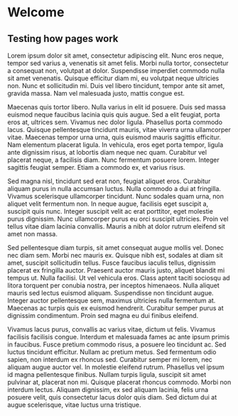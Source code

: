 # Welcome

## Testing how pages work

Lorem ipsum dolor sit amet, consectetur adipiscing elit. Nunc eros neque, tempor sed varius a, venenatis sit amet felis. Morbi nulla tortor, consectetur a consequat non, volutpat at dolor. Suspendisse imperdiet commodo nulla sit amet venenatis. Quisque efficitur diam mi, eu volutpat neque ultricies non. Nunc et sollicitudin mi. Duis vel libero tincidunt, tempor ante sit amet, gravida massa. Nam vel malesuada justo, mattis congue est.

Maecenas quis tortor libero. Nulla varius in elit id posuere. Duis sed massa euismod neque faucibus lacinia quis quis augue. Sed a elit feugiat, porta eros at, ultrices sem. Vivamus nec dolor ligula. Phasellus porta commodo lacus. Quisque pellentesque tincidunt mauris, vitae viverra urna ullamcorper vitae. Maecenas tempor urna urna, quis euismod mauris sagittis efficitur. Nam elementum placerat ligula. In vehicula, eros eget porta tempor, ligula ante dignissim risus, at lobortis diam neque nec quam. Curabitur vel placerat neque, a facilisis diam. Nunc fermentum posuere lorem. Integer sagittis feugiat semper. Etiam a commodo ex, et varius risus.

Sed magna nisl, tincidunt sed erat non, feugiat aliquet eros. Curabitur aliquam purus in nulla accumsan luctus. Nulla commodo a dui at fringilla. Vivamus scelerisque ullamcorper tincidunt. Nunc sodales quam urna, non aliquet velit fermentum non. In neque augue, facilisis eget suscipit a, suscipit quis nunc. Integer suscipit velit ac erat porttitor, eget molestie purus dignissim. Nunc ullamcorper purus eu orci suscipit ultricies. Proin vel tellus vitae diam lacinia convallis. Mauris a nibh at dolor rutrum eleifend sit amet non massa.

Sed pellentesque diam turpis, sit amet consequat augue mollis vel. Donec nec diam sem. Morbi nec mauris ex. Quisque nibh est, sodales at diam sit amet, suscipit sollicitudin tellus. Fusce faucibus iaculis tellus, dignissim placerat ex fringilla auctor. Praesent auctor mauris justo, aliquet blandit mi tempus ut. Nulla facilisi. Ut vel vehicula eros. Class aptent taciti sociosqu ad litora torquent per conubia nostra, per inceptos himenaeos. Nulla aliquet mauris sed lectus euismod aliquam. Suspendisse non tincidunt augue. Integer auctor pellentesque sem, maximus ultricies nulla fermentum at. Maecenas ac turpis quis ex euismod hendrerit. Curabitur semper purus at dignissim condimentum. Proin sed magna eu dui finibus eleifend.

Vivamus lacus purus, convallis ac varius vitae, dictum ut felis. Vivamus facilisis facilisis congue. Interdum et malesuada fames ac ante ipsum primis in faucibus. Fusce pretium commodo risus, a posuere leo tincidunt ac. Sed luctus tincidunt efficitur. Nullam ac pretium metus. Sed fermentum odio sapien, non interdum ex rhoncus sed. Curabitur semper mi lorem, nec aliquam augue auctor vel. In molestie eleifend rutrum. Phasellus vel ipsum id magna pellentesque finibus. Nullam turpis ligula, suscipit sit amet pulvinar at, placerat non mi. Quisque placerat rhoncus commodo. Morbi non interdum lectus. Aliquam dignissim, ex sed aliquam lacinia, felis urna posuere velit, quis consectetur lacus dolor quis diam. Sed dictum dui at augue scelerisque, vitae luctus urna tristique.
